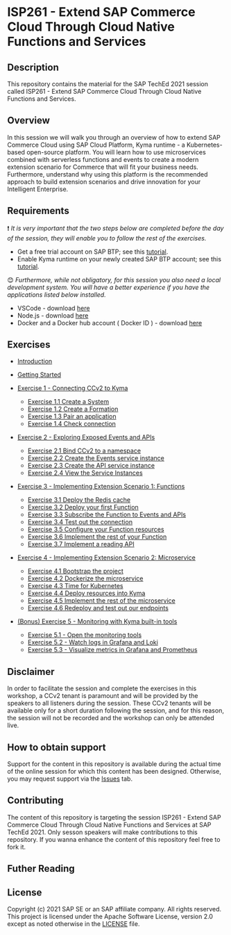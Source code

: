 # ISP261 - Extend SAP Commerce Cloud Through Cloud Native Functions and Services

## Description

This repository contains the material for the SAP TechEd 2021 session called ISP261 - Extend SAP Commerce Cloud Through Cloud Native Functions and Services.

## Overview

In this session we will walk you through an overview of how to extend SAP Commerce Cloud using SAP Cloud Platform, Kyma runtime - a Kubernetes-based open-source platform. You will learn how to use microservices combined with serverless functions and events to create a modern extension scenario for Commerce that will fit your business needs. Furthermore, understand why using this platform is the recommended approach to build extension scenarios and drive innovation for your Intelligent Enterprise.

## Requirements

❗ _It is very important that the two steps below are completed before the day of the session, they will enable you to follow the rest of the exercises._

- Get a free trial account on SAP BTP; see this [tutorial](https://developers.sap.com/tutorials/hcp-create-trial-account.html).
- Enable Kyma runtime on your newly created SAP BTP account; see this [tutorial](https://developers.sap.com/tutorials/cp-kyma-getting-started.html).

😊 _Furthermore, while not obligatory, for this session you also need a local development system. You will have a better experience if you have the applications listed below installed._

- VSCode - download [here](https://code.visualstudio.com/)
- Node.js - download [here](https://nodejs.org/en/download/)
- Docker and a Docker hub account ( Docker ID ) - download [here](https://www.docker.com/products/docker-desktop)

## Exercises

- [Introduction](./isp261.pptx)
- [Getting Started](exercises/ex0/)
- [Exercise 1 - Connecting CCv2 to Kyma](exercises/ex1/)

  - [Exercise 1.1 Create a System](exercises/ex1#exercise-11---create-a-system)
  - [Exercise 1.2 Create a Formation](exercises/ex1#exercise-12---create-a-formation)
  - [Exercise 1.3 Pair an application](exercises/ex1#exercise-13---pair-an-application)
  - [Exercise 1.4 Check connection](exercises/ex1#exercise-14---check-connection)

- [Exercise 2 - Exploring Exposed Events and APIs](exercises/ex2/)

  - [Exercise 2.1 Bind CCv2 to a namespace](exercises/ex2#exercise-21---bind-ccv2-to-a-namespace)
  - [Exercise 2.2 Create the Events service instance](exercises/ex2#exercise-22---create-the-events-service-instance)
  - [Exercise 2.3 Create the API service instance](exercises/ex2#exercise-23---create-the-api-service-instance)
  - [Exercise 2.4 View the Service Instances](exercises/ex2#exercise-24---view-the-service-instances)

- [Exercise 3 - Implementing Extension Scenario 1: Functions](exercises/ex3/)

  - [Exercise 3.1 Deploy the Redis cache](exercises/ex3#exercise-31---deploy-a-redis-cache)
  - [Exercise 3.2 Deploy your first Function](exercises/ex3#exercise-32---deploy-your-first-function)
  - [Exercise 3.3 Subscribe the Function to Events and APIs](exercises/ex3#exercise-33---subscribe-the-function-to-events-and-bind-to-apis)
  - [Exercise 3.4 Test out the connection](exercises/ex3#exercise-34---test-out-the-connection)
  - [Exercise 3.5 Configure your Function resources](exercises/ex3#exercise-35---configure-your-function-resources)
  - [Exercise 3.6 Implement the rest of your Function](exercises/ex3#exercise-36---implement-the-rest-of-your-function)
  - [Exercise 3.7 Implement a reading API](exercises/ex3#exercise-37---implement-a-reading-api)

- [Exercise 4 - Implementing Extension Scenario 2: Microservice](exercises/ex4/)

  - [Exercise 4.1 Bootstrap the project](exercises/ex4#exercise-41---bootstrap-the-project)
  - [Exercise 4.2 Dockerize the microservice](exercises/ex4#exercise-42---dockerize-the-microservice)
  - [Exercise 4.3 Time for Kubernetes](exercises/ex4#exercise-43---time-for-kubernetes)
  - [Exercise 4.4 Deploy resources into Kyma](exercises/ex4#exercise-44---deploy-resources-into-kyma)
  - [Exercise 4.5 Implement the rest of the microservice](exercises/ex4#exercise-45---implement-the-rest-of-the-microservice)
  - [Exercise 4.6 Redeploy and test out our endpoints](exercises/ex4#exercise-46---redeploy-and-test-our-endpoints)

- [(Bonus) Exercise 5 - Monitoring with Kyma built-in tools](exercises/ex5/)
  - [Exercise 5.1 - Open the monitoring tools](exercises/ex5#exercise-51---open-the-monitoring-tools)
  - [Exercise 5.2 - Watch logs in Grafana and Loki](exercises/ex5#exercise-52---watch-logs-in-grafana-and-loki)
  - [Exercise 5.3 - Visualize metrics in Grafana and Prometheus](exercises/ex5#exercise-53---visualize-metrics-in-grafana-and-prometheus)

## Disclaimer

In order to facilitate the session and complete the exercises in this workshop, a CCv2 tenant is paramount and will be provided by the speakers to all listeners during the session. These CCv2 tenants will be available only for a short duration following the session, and for this reason, the session will not be recorded and the workshop can only be attended live.

## How to obtain support

Support for the content in this repository is available during the actual time of the online session for which this content has been designed. Otherwise, you may request support via the [Issues](../../issues) tab.

## Contributing

The content of this repository is targeting the session ISP261 - Extend SAP Commerce Cloud Through Cloud Native Functions and Services at SAP TechEd 2021. Only sesson speakers will make contributions to this repository. If you wanna enhance the content of this repository feel free to fork it.

## Futher Reading

## License

Copyright (c) 2021 SAP SE or an SAP affiliate company. All rights reserved. This project is licensed under the Apache Software License, version 2.0 except as noted otherwise in the [LICENSE](LICENSES/Apache-2.0.txt) file.
